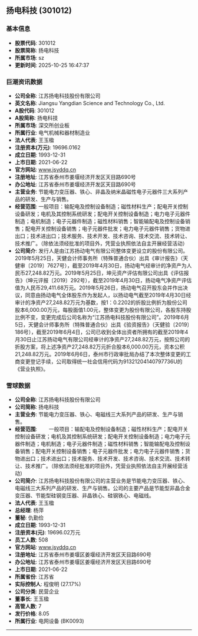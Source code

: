 ## 扬电科技 (301012)

### 基本信息

- **股票代码**: 301012
- **股票简称**: 扬电科技
- **所属市场**: sz
- **更新时间**: 2025-10-25 16:47:37

### 巨潮资讯数据

- **公司全称**: 江苏扬电科技股份有限公司
- **英文名称**: Jiangsu Yangdian Science and Technology Co., Ltd.
- **A股代码**: 301012
- **A股简称**: 扬电科技
- **所属市场**: 深交所创业板
- **所属行业**: 电气机械和器材制造业
- **法人代表**: 王玉楹
- **注册资本(万元)**: 19696.0162
- **成立日期**: 1993-12-31
- **上市日期**: 2021-06-22
- **官方网站**: www.jsyddq.cn
- **注册地址**: 江苏省泰州市姜堰经济开发区天目路690号
- **办公地址**: 江苏省泰州市姜堰经济开发区天目路690号
- **主营业务**: 节能电力变压器、铁心、非晶及纳米晶磁性电子元器件三大系列产品的研发、生产与销售。
- **经营范围**: 一般项目：输配电及控制设备制造；磁性材料生产；配电开关控制设备研发；电机及其控制系统研发；配电开关控制设备制造；电力电子元器件制造；电机制造；电子元器件制造；磁性材料销售；智能输配电及控制设备销售；配电开关控制设备销售；电子元器件批发；电力电子元器件销售；货物进出口；技术进出口；技术服务、技术开发、技术咨询、技术交流、技术转让、技术推广。（除依法须经批准的项目外，凭营业执照依法自主开展经营活动）
- **公司简介**: 发行人是由江苏扬动电气有限公司整体变更设立的股份有限公司。2019年5月25日，天健会计师事务所（特殊普通合伙）出具《审计报告》（天健审〔2019〕7627号），截至2019年4月30日，扬动电气经审计的净资产为人民币27,248.82万元。2019年5月25日，坤元资产评估有限公司出具《评估报告》（坤元评报〔2019〕292号），截至2019年4月30日，扬动电气净资产评估值为人民币29,411.68万元。2019年5月26日，扬动电气召开股东会并作出决议，同意由扬动电气全体股东作为发起人，以扬动电气截至2019年4月30日经审计的净资产27,248.82万元为基数，按1：0.2202的折股比例折为股份公司股本6,000.00万元，每股面值1.00元，整体变更为股份有限公司，各股东持股比例不变，变更完成后公司名称为“江苏扬电科技股份有限公司”。2019年6月5日，天健会计师事务所（特殊普通合伙）出具《验资报告》（天健验〔2019〕186号），截至2019年6月4日，公司已收到全体出资者所拥有的截至2019年4月30日止江苏扬动电气有限公司经审计的净资产27,248.82万元，按照公司的折股方案，将上述净资产27,248.82万元折合股本6,000.00万元，资本公积21,248.82万元。2019年6月6日，泰州市行政审批局办结了本次整体变更的工商变更登记手续，公司取得统一社会信用代码为91321204140797736U的《营业执照》。

### 雪球数据

- **公司全称**: 江苏扬电科技股份有限公司
- **公司简称**: 扬电科技
- **主营业务**: 节能电力变压器、铁心、电磁线三大系列产品的研发、生产与销售。
- **经营范围**: 　　一般项目：输配电及控制设备制造；磁性材料生产；配电开关控制设备研发；电机及其控制系统研发；配电开关控制设备制造；电力电子元器件制造；电机制造；电子元器件制造；磁性材料销售；智能输配电及控制设备销售；配电开关控制设备销售；电子元器件批发；电力电子元器件销售；货物进出口；技术进出口；技术服务、技术开发、技术咨询、技术交流、技术转让、技术推广。（除依法须经批准的项目外，凭营业执照依法自主开展经营活动）
- **公司简介**: 江苏扬电科技股份有限公司的主营业务是节能电力变压器、铁心、电磁线三大系列产品的研发、生产与销售。公司的主要产品是节能型非晶合金变压器、节能型硅钢变压器、非晶铁心、硅钢铁心、电磁线。
- **法人代表**: 王玉楹
- **总经理**: 杨萍
- **董秘**: 仇勤俭
- **成立日期**: 1993-12-31
- **注册资本(元)**: 19696.02万元
- **员工人数**: 508
- **官方网站**: www.jsyddq.cn
- **注册地址**: 江苏省泰州市姜堰区姜堰经济开发区天目路690号
- **办公地址**: 江苏省泰州市姜堰区姜堰经济开发区天目路690号
- **上市日期**: 2021-06-22
- **所属省份**: 江苏省
- **实际控制人**: 程俊明 (27.17%)
- **公司分类**: 民营企业
- **董事长**: 王玉楹
- **高管人数**: 7
- **发行价格**: 8.05
- **所属行业**: 电网设备 (BK0093)

---